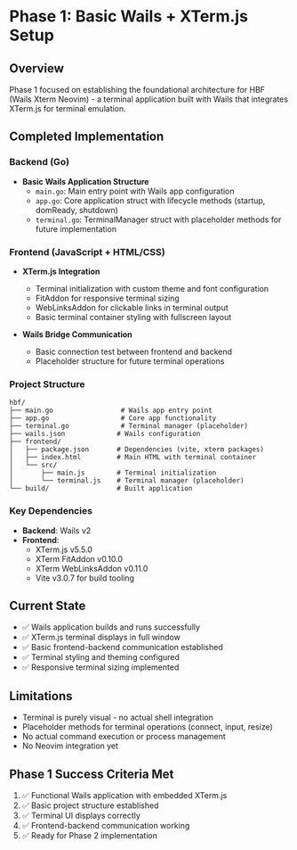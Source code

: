 # Phase 1: Basic Wails + XTerm.js Setup

## Overview
Phase 1 focused on establishing the foundational architecture for HBF (Wails Xterm Neovim) - a terminal application built with Wails that integrates XTerm.js for terminal emulation.

## Completed Implementation

### Backend (Go)
- **Basic Wails Application Structure**
  - `main.go`: Main entry point with Wails app configuration
  - `app.go`: Core application struct with lifecycle methods (startup, domReady, shutdown)
  - `terminal.go`: TerminalManager struct with placeholder methods for future implementation

### Frontend (JavaScript + HTML/CSS)
- **XTerm.js Integration**
  - Terminal initialization with custom theme and font configuration
  - FitAddon for responsive terminal sizing
  - WebLinksAddon for clickable links in terminal output
  - Basic terminal container styling with fullscreen layout

- **Wails Bridge Communication**
  - Basic connection test between frontend and backend
  - Placeholder structure for future terminal operations

### Project Structure
```
hbf/
├── main.go                 # Wails app entry point
├── app.go                  # Core app functionality
├── terminal.go             # Terminal manager (placeholder)
├── wails.json             # Wails configuration
├── frontend/
│   ├── package.json       # Dependencies (vite, xterm packages)
│   ├── index.html         # Main HTML with terminal container
│   └── src/
│       ├── main.js        # Terminal initialization
│       └── terminal.js    # Terminal manager (placeholder)
└── build/                 # Built application
```

### Key Dependencies
- **Backend**: Wails v2
- **Frontend**: 
  - XTerm.js v5.5.0
  - XTerm FitAddon v0.10.0
  - XTerm WebLinksAddon v0.11.0
  - Vite v3.0.7 for build tooling

## Current State
- ✅ Wails application builds and runs successfully
- ✅ XTerm.js terminal displays in full window
- ✅ Basic frontend-backend communication established
- ✅ Terminal styling and theming configured
- ✅ Responsive terminal sizing implemented

## Limitations
- Terminal is purely visual - no actual shell integration
- Placeholder methods for terminal operations (connect, input, resize)
- No actual command execution or process management
- No Neovim integration yet

## Phase 1 Success Criteria Met
1. ✅ Functional Wails application with embedded XTerm.js
2. ✅ Basic project structure established
3. ✅ Terminal UI displays correctly
4. ✅ Frontend-backend communication working
5. ✅ Ready for Phase 2 implementation